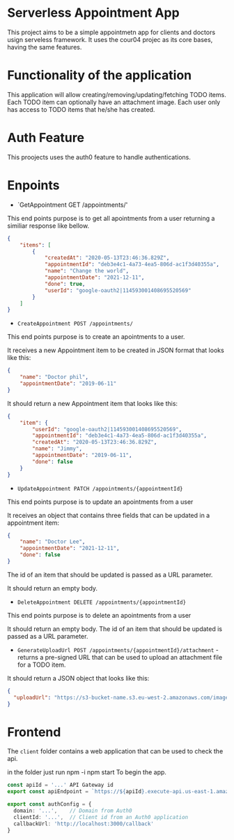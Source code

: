# Serverless Appointment App

This project aims to be a simple appointmetn app for clients and doctors usign serveless framework. It uses the cour04 projec as its core bases, having the same features.

# Functionality of the application

This application will allow creating/removing/updating/fetching TODO items. Each TODO item can optionally have an attachment image. Each user only has access to TODO items that he/she has created.

# Auth Feature

This proojects uses the auth0 feature to handle authentications.


# Enpoints 

* `GetAppointment  GET  /appointments/'


This end points purpose is to get all  apointments from a user returning a similiar response like bellow.

```json
{
    "items": [
        {
            "createdAt": "2020-05-13T23:46:36.829Z",
            "appointmentId": "deb3e4c1-4a73-4ea5-806d-ac1f3d40355a",
            "name": "Change the world",
            "appointmentDate": "2021-12-11",
            "done": true,
            "userId": "google-oauth2|114593001408695520569"
        }
    ]
}
```

* `CreateAppointment POST /appointments/` 


This end points purpose is to create an apointments to a user.

It receives a new Appointment item to be created in JSON format that looks like this:

```json
{
	"name": "Doctor phil",
	"appointmentDate": "2019-06-11"
}
```

It should return a new Appointment item that looks like this:

```json
{
    "item": {
        "userId": "google-oauth2|114593001408695520569",
        "appointmentId": "deb3e4c1-4a73-4ea5-806d-ac1f3d40355a",
        "createdAt": "2020-05-13T23:46:36.829Z",
        "name": "Jimmy",
        "appointmentDate": "2019-06-11",
        "done": false
    }
}
```

* `UpdateAppointment PATCH /appointments/{appointmentId}` 


This end points purpose is to update an apointments from a user

It receives an object that contains three fields that can be updated in a appointment item:

```json
{
	"name": "Doctor Lee",
	"appointmentDate": "2021-12-11",
	"done": false
}
```
The id of an item that should be updated is passed as a URL parameter.

It should return an empty body.

* `DeleteAppointment DELETE /appointments/{appointmentId}`


This end points purpose is to delete an apointments from a user

It should return an empty body.
The id of an item that should be updated is passed as a URL parameter.

* `GenerateUploadUrl POST /appointments/{appointmentId}/attachment` - 
returns a pre-signed URL that can be used to upload an attachment file for a TODO item.

It should return a JSON object that looks like this:

```json
{
  "uploadUrl": "https://s3-bucket-name.s3.eu-west-2.amazonaws.com/image.png"
}
```

# Frontend

The `client` folder contains a web application that can be used to check the api.

in the folder just run 
  npm -i
  npm start
To begin the app.

```ts
const apiId = '...' API Gateway id
export const apiEndpoint = `https://${apiId}.execute-api.us-east-1.amazonaws.com/dev`

export const authConfig = {
  domain: '...',    // Domain from Auth0
  clientId: '...',  // Client id from an Auth0 application
  callbackUrl: 'http://localhost:3000/callback'
}
```

